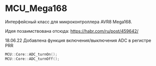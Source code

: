 # MCU_Mega168
Интерфейсный класс для микроконтроллера AVR8 Mega168.

Идея позаимствована отсюда: https://habr.com/ru/post/459642/

18.06.22 Добавлена функция включения/выключения ADC в регистре PRR
```C++
MCU::Core::ADC_turnOn();
MCU::Core::ADC_turnOff();
```

